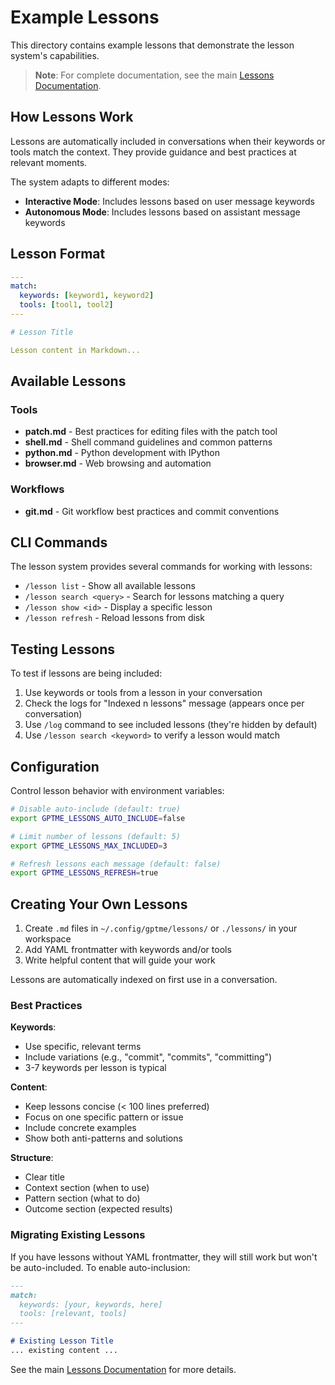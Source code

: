 # Example Lessons

This directory contains example lessons that demonstrate the lesson system's capabilities.

> **Note**: For complete documentation, see the main [Lessons Documentation](../lessons.rst).

## How Lessons Work

Lessons are automatically included in conversations when their keywords or tools match the context. They provide guidance and best practices at relevant moments.

The system adapts to different modes:
- **Interactive Mode**: Includes lessons based on user message keywords
- **Autonomous Mode**: Includes lessons based on assistant message keywords

## Lesson Format

```yaml
---
match:
  keywords: [keyword1, keyword2]
  tools: [tool1, tool2]
---

# Lesson Title

Lesson content in Markdown...
```

## Available Lessons

### Tools
- **patch.md** - Best practices for editing files with the patch tool
- **shell.md** - Shell command guidelines and common patterns
- **python.md** - Python development with IPython
- **browser.md** - Web browsing and automation

### Workflows
- **git.md** - Git workflow best practices and commit conventions

## CLI Commands

The lesson system provides several commands for working with lessons:

- `/lesson list` - Show all available lessons
- `/lesson search <query>` - Search for lessons matching a query
- `/lesson show <id>` - Display a specific lesson
- `/lesson refresh` - Reload lessons from disk

## Testing Lessons

To test if lessons are being included:

1. Use keywords or tools from a lesson in your conversation
2. Check the logs for "Indexed n lessons" message (appears once per conversation)
3. Use `/log` command to see included lessons (they're hidden by default)
4. Use `/lesson search <keyword>` to verify a lesson would match

## Configuration

Control lesson behavior with environment variables:

```bash
# Disable auto-include (default: true)
export GPTME_LESSONS_AUTO_INCLUDE=false

# Limit number of lessons (default: 5)
export GPTME_LESSONS_MAX_INCLUDED=3

# Refresh lessons each message (default: false)
export GPTME_LESSONS_REFRESH=true


```

## Creating Your Own Lessons

1. Create `.md` files in `~/.config/gptme/lessons/` or `./lessons/` in your workspace
2. Add YAML frontmatter with keywords and/or tools
3. Write helpful content that will guide your work

Lessons are automatically indexed on first use in a conversation.

### Best Practices

**Keywords**:
- Use specific, relevant terms
- Include variations (e.g., "commit", "commits", "committing")
- 3-7 keywords per lesson is typical

**Content**:
- Keep lessons concise (< 100 lines preferred)
- Focus on one specific pattern or issue
- Include concrete examples
- Show both anti-patterns and solutions

**Structure**:
- Clear title
- Context section (when to use)
- Pattern section (what to do)
- Outcome section (expected results)

### Migrating Existing Lessons

If you have lessons without YAML frontmatter, they will still work but won't be auto-included. To enable auto-inclusion:

```markdown
---
match:
  keywords: [your, keywords, here]
  tools: [relevant, tools]
---

# Existing Lesson Title
... existing content ...
```

See the main [Lessons Documentation](../lessons.rst) for more details.
